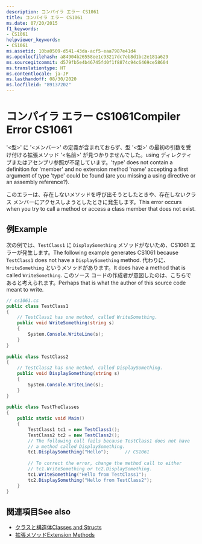 ```yaml
---
description: コンパイラ エラー CS1061
title: コンパイラ エラー CS1061
ms.date: 07/20/2015
f1_keywords:
- CS1061
helpviewer_keywords:
- CS1061
ms.assetid: 10ba0509-d541-43da-acf5-eaa7987e41d4
ms.openlocfilehash: a84904b26558ee1c93217dc7eb8d1bc2e181a629
ms.sourcegitcommit: d579fb5e4b46745fd0f1f8874c94c6469ce58604
ms.translationtype: HT
ms.contentlocale: ja-JP
ms.lasthandoff: 08/30/2020
ms.locfileid: "89137202"
---
```

# <a name="compiler-error-cs1061"></a><span data-ttu-id="701e7-103">コンパイラ エラー CS1061</span><span class="sxs-lookup"><span data-stu-id="701e7-103">Compiler Error CS1061</span></span>
<span data-ttu-id="701e7-104">'<型>' に '<メンバー>' の定義が含まれておらず、型 '<型>' の最初の引数を受け付ける拡張メソッド '<名前>' が見つかりませんでした。using ディレクティブまたはアセンブリ参照が不足しています。</span><span class="sxs-lookup"><span data-stu-id="701e7-104">'type' does not contain a definition for 'member' and no extension method 'name' accepting a first argument of type 'type' could be found (are you missing a using directive or an assembly reference?).</span></span>  
  
 <span data-ttu-id="701e7-105">このエラーは、存在しないメソッドを呼び出そうとしたときや、存在しないクラス メンバーにアクセスしようとしたときに発生します。</span><span class="sxs-lookup"><span data-stu-id="701e7-105">This error occurs when you try to call a method or access a class member that does not exist.</span></span>  
  
## <a name="example"></a><span data-ttu-id="701e7-106">例</span><span class="sxs-lookup"><span data-stu-id="701e7-106">Example</span></span>  
 <span data-ttu-id="701e7-107">次の例では、`TestClass1` に `DisplaySomething` メソッドがないため、CS1061 エラーが発生します。</span><span class="sxs-lookup"><span data-stu-id="701e7-107">The following example generates CS1061 because `TestClass1` does not have a `DisplaySomething` method.</span></span> <span data-ttu-id="701e7-108">代わりに、`WriteSomething` というメソッドがあります。</span><span class="sxs-lookup"><span data-stu-id="701e7-108">It does have a method that is called `WriteSomething`.</span></span> <span data-ttu-id="701e7-109">このソース コードの作成者が意図したのは、こちらであると考えられます。</span><span class="sxs-lookup"><span data-stu-id="701e7-109">Perhaps that is what the author of this source code meant to write.</span></span>  
  
```csharp  
// cs1061.cs  
public class TestClass1  
{  
    // TestClass1 has one method, called WriteSomething.  
    public void WriteSomething(string s)  
    {  
        System.Console.WriteLine(s);  
    }  
}  
  
public class TestClass2  
{  
    // TestClass2 has one method, called DisplaySomething.  
    public void DisplaySomething(string s)  
    {  
        System.Console.WriteLine(s);  
    }  
}  
  
public class TestTheClasses  
{  
    public static void Main()  
    {  
        TestClass1 tc1 = new TestClass1();  
        TestClass2 tc2 = new TestClass2();  
        // The following call fails because TestClass1 does not have
        // a method called DisplaySomething.  
        tc1.DisplaySomething("Hello");      // CS1061  
  
        // To correct the error, change the method call to either
        // tc1.WriteSomething or tc2.DisplaySomething.  
        tc1.WriteSomething("Hello from TestClass1");  
        tc2.DisplaySomething("Hello from TestClass2");  
    }  
}  
```  
  
## <a name="see-also"></a><span data-ttu-id="701e7-110">関連項目</span><span class="sxs-lookup"><span data-stu-id="701e7-110">See also</span></span>

- [<span data-ttu-id="701e7-111">クラスと構造体</span><span class="sxs-lookup"><span data-stu-id="701e7-111">Classes and Structs</span></span>](../../programming-guide/classes-and-structs/index.md)
- [<span data-ttu-id="701e7-112">拡張メソッド</span><span class="sxs-lookup"><span data-stu-id="701e7-112">Extension Methods</span></span>](../../programming-guide/classes-and-structs/extension-methods.md)

